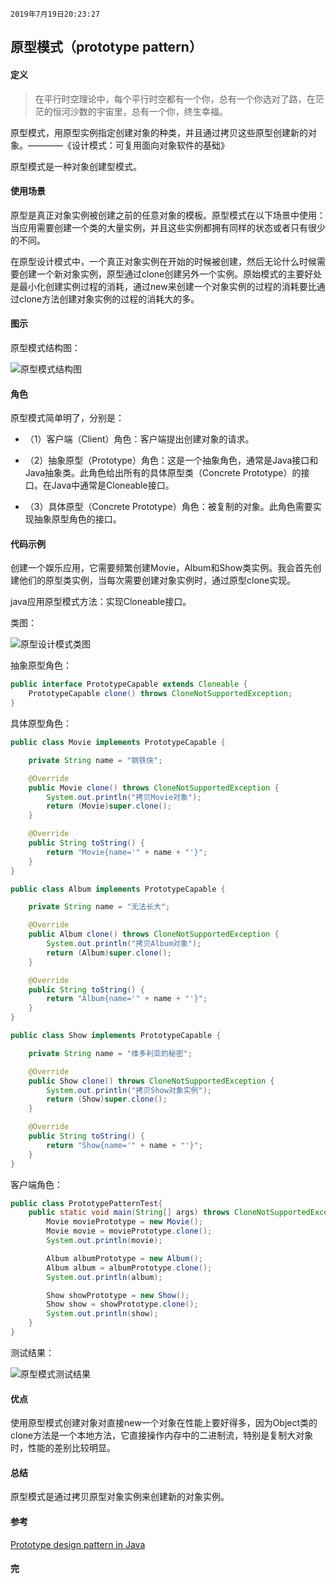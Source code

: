 `2019年7月19日20:23:27`

## 原型模式（prototype pattern）

#### 定义

>在平行时空理论中，每个平行时空都有一个你，总有一个你选对了路，在茫茫的恒河沙数的宇宙里，总有一个你，终生幸福。

原型模式，用原型实例指定创建对象的种类，并且通过拷贝这些原型创建新的对象。————《设计模式：可复用面向对象软件的基础》

原型模式是一种对象创建型模式。

#### 使用场景

原型是真正对象实例被创建之前的任意对象的模板。原型模式在以下场景中使用：当应用需要创建一个类的大量实例，并且这些实例都拥有同样的状态或者只有很少的不同。

在原型设计模式中，一个真正对象实例在开始的时候被创建，然后无论什么时候需要创建一个新对象实例，原型通过clone创建另外一个实例。原始模式的主要好处是最小化创建实例过程的消耗，通过new来创建一个对象实例的过程的消耗要比通过clone方法创建对象实例的过程的消耗大的多。

#### 图示

原型模式结构图：

![原型模式结构图](https://images.cnblogs.com/cnblogs_com/mingmingcome/1618392/o_prototype-pattern-structure-diagram.jpg)

#### 角色

原型模式简单明了，分别是：

- （1）客户端（Client）角色：客户端提出创建对象的请求。

- （2）抽象原型（Prototype）角色：这是一个抽象角色，通常是Java接口和Java抽象类。此角色给出所有的具体原型类（Concrete Prototype）的接口。在Java中通常是Cloneable接口。

- （3）具体原型（Concrete Prototype）角色：被复制的对象。此角色需要实现抽象原型角色的接口。

#### 代码示例

创建一个娱乐应用，它需要频繁创建Movie，Album和Show类实例。我会首先创建他们的原型类实例，当每次需要创建对象实例时，通过原型clone实现。

java应用原型模式方法：实现Cloneable接口。

类图：

![原型设计模式类图](https://images.cnblogs.com/cnblogs_com/mingmingcome/1618392/o_prototype-pattern-class-diagram.jpg)

抽象原型角色：

``` java
public interface PrototypeCapable extends Cloneable {
    PrototypeCapable clone() throws CloneNotSupportedException;
}

```

具体原型角色：

``` java
public class Movie implements PrototypeCapable {

    private String name = "钢铁侠";

    @Override
    public Movie clone() throws CloneNotSupportedException {
        System.out.println("拷贝Movie对象");
        return (Movie)super.clone();
    }

    @Override
    public String toString() {
        return "Movie{name='" + name + "'}";
    }
}

public class Album implements PrototypeCapable {

    private String name = "无法长大";

    @Override
    public Album clone() throws CloneNotSupportedException {
        System.out.println("拷贝Album对象");
        return (Album)super.clone();
    }

    @Override
    public String toString() {
        return "Album{name='" + name + "'}";
    }
}

public class Show implements PrototypeCapable {

    private String name = "维多利亚的秘密";

    @Override
    public Show clone() throws CloneNotSupportedException {
        System.out.println("拷贝Show对象实例");
        return (Show)super.clone();
    }

    @Override
    public String toString() {
        return "Show{name='" + name + "'}";
    }
}
```

客户端角色：

``` java
public class PrototypePatternTest{
    public static void main(String[] args) throws CloneNotSupportedException {
        Movie moviePrototype = new Movie();
        Movie movie = moviePrototype.clone();
        System.out.println(movie);

        Album albumPrototype = new Album();
        Album album = albumPrototype.clone();
        System.out.println(album);

        Show showPrototype = new Show();
        Show show = showPrototype.clone();
        System.out.println(show);
    }
}
```
测试结果：

![原型模式测试结果](https://images.cnblogs.com/cnblogs_com/mingmingcome/1618458/o_prototype-pattern-result.jpg)

#### 优点

使用原型模式创建对象对直接new一个对象在性能上要好得多，因为Object类的clone方法是一个本地方法，它直接操作内存中的二进制流，特别是复制大对象时，性能的差别比较明显。

#### 总结

原型模式是通过拷贝原型对象实例来创建新的对象实例。

#### 参考

[Prototype design pattern in Java](https://howtodoinjava.com/design-patterns/creational/prototype-design-pattern-in-java/)

#### 完